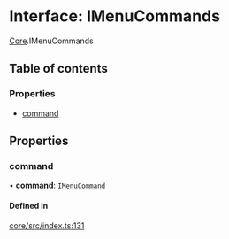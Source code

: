 # Interface: IMenuCommands

[Core](../modules/Core.md).IMenuCommands

## Table of contents

### Properties

- [command](Core.IMenuCommands.md#command)

## Properties

### command

• **command**: [`IMenuCommand`](Core.IMenuCommand.md)

#### Defined in

[core/src/index.ts:131](https://github.com/iniquitybbs/iniquity/blob/f4e691f/packages/core/src/index.ts#L131)
